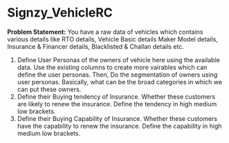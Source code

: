# Signzy_VehicleRC
<b>Problem Statement:</b> You have a raw data of vehicles which contains various details like RTO details, Vehicle Basic details Maker Model details, Insurance & Financer details, Blacklisted & Challan details etc.

1) Define User Personas of the owners of vehicle here using the available data. Use the existing columns to create more vairables which can define the user personas. Then, Do the segmentation of owners using user personas. Basically, what can be the broad categories in which we can put these owners.
2) Define their Buying tendency of Insurance. Whether these customers are likely to renew the insurance. Define the tendency in high medium low brackets.
3) Define their Buying Capability of Insurance. Whether these customers have the capability to renew the insurance. Define the capability in high medium low brackets. 
